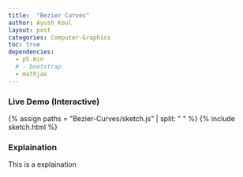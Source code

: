 ```yaml
---
title:  "Bezier Curves"
author: Ayush Koul
layout: post
categories: Computer-Graphics
toc: true
dependencies:
  - p5.min
  # - bootstrap
  - mathjax
---
```


### Live Demo (Interactive)

{% assign paths = "Bezier-Curves/sketch.js" | split: " " %}
{% include sketch.html %}

### Explaination
This is a explaination